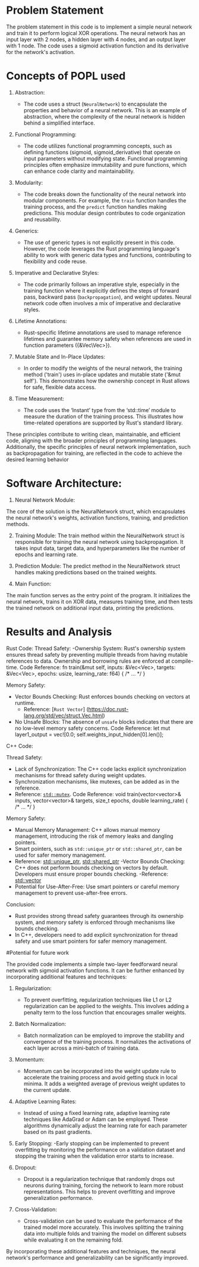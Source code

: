 # Problem Statement

The problem statement in this code is to implement a simple neural network and train it to perform logical XOR operations. The neural network has an input layer with 2 nodes, a hidden layer with 4 nodes, and an output layer with 1 node. The code uses a sigmoid activation function and its derivative for the network's activation.

# Concepts of POPL used

1. Abstraction:
   - The code uses a struct (`NeuralNetwork`) to encapsulate the properties and behavior of a neural network. This is an example of abstraction, where the complexity of the neural network is hidden behind a simplified interface.

2. Functional Programming:
   - The code utilizes functional programming concepts, such as defining functions (sigmoid, sigmoid_derivative) that operate on input parameters without modifying state. Functional programming principles often emphasize immutability and pure functions, which can enhance code clarity and maintainability.

3. Modularity:
   - The code breaks down the functionality of the neural network into modular components. For example, the `train` function handles the training process, and the `predict` function handles making predictions. This modular design contributes to code organization and reusability.

4. Generics:
   - The use of generic types is not explicitly present in this code. However, the code leverages the Rust programming language's ability to work with generic data types and functions, contributing to flexibility and code reuse.

5. Imperative and Declarative Styles:
   - The code primarily follows an imperative style, especially in the training function where it explicitly defines the steps of forward pass, backward pass (`backpropagation`), and weight updates. Neural network code often involves a mix of imperative and declarative styles.

6. Lifetime Annotations:
   - Rust-specific lifetime annotations are used to manage reference lifetimes and guarantee memory safety when references are used in function parameters ({&Vec\Vec<f64>>}).

7. Mutable State and In-Place Updates:
   - In order to modify the weights of the neural network, the training method ('train') uses in-place updates and mutable state ('&mut self'). This demonstrates how the ownership concept in Rust allows for safe, flexible data access.

8. Time Measurement:
   - The code uses the ‘Instant’ type from the ‘std::time’ module to measure the duration of the training process. This illustrates how time-related operations are supported by Rust's standard library.
 
These principles contribute to writing clean, maintainable, and efficient code, aligning with the broader principles of programming languages. Additionally, the specific principles of neural network implementation, such as backpropagation for training, are reflected in the code to achieve the desired learning behavior


# Software Architecture:

1. Neural Network Module:

The core of the solution is the NeuralNetwork struct, which encapsulates the neural network's weights, activation functions, training, and prediction methods.

2. Training Module:
The train method within the NeuralNetwork struct is responsible for training the neural network using backpropagation. It takes input data, target data, and hyperparameters like the number of epochs and learning rate.

3. Prediction Module:
The predict method in the NeuralNetwork struct handles making predictions based on the trained weights.

4. Main Function:

The main function serves as the entry point of the program. It initializes the neural network, trains it on XOR data, measures training time, and then tests the trained network on additional input data, printing the predictions.

# Results and Analysis

Rust Code:
Thread Safety:
-Ownership System: Rust's ownership system ensures thread safety by preventing multiple threads from having mutable references to data. Ownership and borrowing rules are enforced at compile-time.
Code Reference:
fn train(&mut self, inputs: &Vec<Vec<f64>>, targets: &Vec<Vec<f64>>, epochs: usize, learning_rate: f64) { /* ... */ }

 Memory Safety:
- Vector Bounds Checking: Rust enforces bounds checking on vectors at runtime.
  - Reference: [`Rust Vector`] (https://doc.rust-lang.org/std/vec/struct.Vec.html)
- No Unsafe Blocks: The absence of `unsafe` blocks indicates that there are no low-level memory safety concerns.
Code Reference: 
let mut layer1_output = vec![0.0; self.weights_input_hidden[0].len()];

 C++ Code:

 Thread Safety:
  - Lack of Synchronization: The C++ code lacks explicit synchronization mechanisms for thread safety during weight updates.
  - Synchronization mechanisms, like mutexes, can be added as in the reference.
  - Reference: [`std::mutex`](https://en.cppreference.com/w/cpp/thread/mutex).
Code Reference: 
void train(vector<vector<double>>& inputs, vector<vector<double>>& targets, size_t epochs, double learning_rate) { /* ... */ }

Memory Safety:
  - Manual Memory Management: C++ allows manual memory management, introducing the risk of memory leaks and dangling pointers.
  - Smart pointers, such as `std::unique_ptr` or `std::shared_ptr`, can be used for safer memory management.
  - Reference: [std::unique_ptr](https://en.cppreference.com/w/cpp/memory/unique_ptr), [std::shared_ptr](https://en.cppreference.com/w/cpp/memory/shared_ptr)
  -Vector Bounds Checking: C++ does not perform bounds checking on vectors by default. Developers must ensure proper bounds checking.
  -Reference: [std::vector](https://en.cppreference.com/w/cpp/container/vector)
- Potential for Use-After-Free: Use smart pointers or careful memory management to prevent use-after-free errors.

Conclusion:
- Rust provides strong thread safety guarantees through its ownership system, and memory safety is enforced through mechanisms like bounds checking.
- In C++, developers need to add explicit synchronization for thread safety and use smart pointers for safer memory management.


#Potential for future work

The provided code implements a simple two-layer feedforward neural network with sigmoid activation functions. It can be further enhanced by incorporating additional features and techniques:

1. Regularization:
   - To prevent overfitting, regularization techniques like L1 or L2 regularization can be applied to the weights. This involves adding a penalty term to the loss function that encourages smaller weights.

2. Batch Normalization:
   - Batch normalization can be employed to improve the stability and convergence of the training process. It normalizes the activations of each layer across a mini-batch of training data.

3. Momentum: 
   - Momentum can be incorporated into the weight update rule to accelerate the training process and avoid getting stuck in local minima. It adds a weighted average of previous weight updates to the current update.

4. Adaptive Learning Rates:
   - Instead of using a fixed learning rate, adaptive learning rate techniques like AdaGrad or Adam can be employed. These algorithms dynamically adjust the learning rate for each parameter based on its past gradients.

5. Early Stopping:
   -Early stopping can be implemented to prevent overfitting by monitoring the performance on a validation dataset and stopping the training when the validation error starts to increase.

6. Dropout:
   - Dropout is a regularization technique that randomly drops out neurons during training, forcing the network to learn more robust representations. This helps to prevent overfitting and improve generalization performance.

7. Cross-Validation:
   - Cross-validation can be used to evaluate the performance of the trained model more accurately. This involves splitting the training data into multiple folds and training the model on different subsets while evaluating it on the remaining fold.

By incorporating these additional features and techniques, the neural network's performance and generalizability can be significantly improved.
